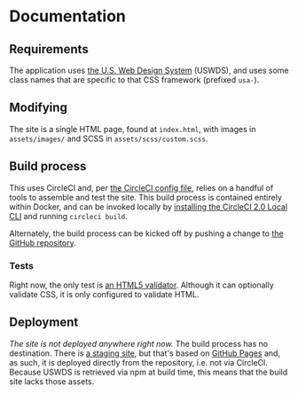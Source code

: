 # Documentation

## Requirements

The application uses [the U.S. Web Design System](https://designsystem.digital.gov/) (USWDS), and uses some class names that are specific to that CSS framework (prefixed `usa-`).

## Modifying

The site is a single HTML page, found at `index.html`, with images in `assets/images/` and SCSS in `assets/scss/custom.scss`.

## Build process

This uses CircleCI and, per [the CircleCI config file](https://github.com/ustaxcourt/petition-prototype/blob/master/.circleci/config.yml), relies on a handful of tools to assemble and test the site. This build process is contained entirely within Docker, and can be invoked locally by [installing the CircleCI 2.0 Local CLI](https://circleci.com/docs/2.0/local-cli/) and running `circleci build`.

Alternately, the build process can be kicked off by pushing a change to [the GitHub repository](https://github.com/ustaxcourt/petition-prototype).

### Tests
Right now, the only test is [an HTML5 validator](https://github.com/svenkreiss/html5validator). Although it can optionally validate CSS, it is only configured to validate HTML.

## Deployment

_The site is not deployed anywhere right now._ The build process has no destination. There is [a staging site](https://ustaxcourt.github.io/petition-prototype/), but that's based on [GitHub Pages](https://pages.github.com/) and, as such, it is deployed directly from the repository, i.e. not via CircleCI. Because USWDS is retrieved via npm at build time, this means that the build site lacks those assets.
